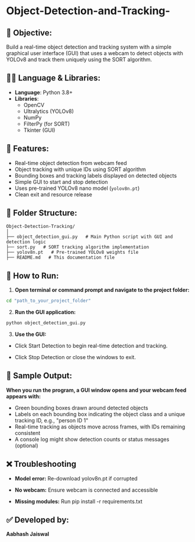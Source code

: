 # Object-Detection-and-Tracking-

## 📌 Objective:
Build a real-time object detection and tracking system with a simple graphical user interface (GUI) that uses a webcam to detect objects with YOLOv8 and track them uniquely using the SORT algorithm.

## 🧑‍💻 Language & Libraries:

- **Language**: Python 3.8+
- **Libraries**:
  - OpenCV
  - Ultralytics (YOLOv8)
  - NumPy
  - FilterPy (for SORT)
  - Tkinter (GUI)

## 🔧 Features:
- Real-time object detection from webcam feed
- Object tracking with unique IDs using SORT algorithm
- Bounding boxes and tracking labels displayed on detected objects
- Simple GUI to start and stop detection
- Uses pre-trained YOLOv8 nano model (`yolov8n.pt`)
- Clean exit and resource release

## 📂 Folder Structure:
```
Object-Detection-Tracking/
│
├── object_detection_gui.py   # Main Python script with GUI and detection logic
├── sort.py   # SORT tracking algorithm implementation
├── yolov8n.pt   # Pre-trained YOLOv8 weights file
├── README.md   # This documentation file
```

## 🚀 How to Run:
1. **Open terminal or command prompt and navigate to the project folder:**
```bash
cd "path_to_your_project_folder"
```
2. **Run the GUI application:**
```bash
python object_detection_gui.py
```
3. **Use the GUI:**

- Click Start Detection to begin real-time detection and tracking.

- Click Stop Detection or close the windows to exit.

## 📸 Sample Output:

**When you run the program, a GUI window opens and your webcam feed appears with:**

- Green bounding boxes drawn around detected objects
- Labels on each bounding box indicating the object class and a unique tracking ID, e.g., "person ID 1"
- Real-time tracking as objects move across frames, with IDs remaining consistent
- A console log might show detection counts or status messages (optional)

## ❌ Troubleshooting
- **Model error:** Re-download yolov8n.pt if corrupted

- **No webcam:** Ensure webcam is connected and accessible

- **Missing modules:** Run pip install -r requirements.txt

## ✅ Developed by:
  **Aabhash Jaiswal**

